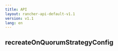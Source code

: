```yaml
---
title: API
layout: rancher-api-default-v1.1
version: v1.1
lang: en
---
```


## recreateOnQuorumStrategyConfig





